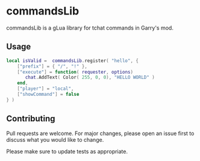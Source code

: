 # commandsLib

commandsLib is a gLua library for tchat commands in Garry's mod.



## Usage

```lua
local isValid =  commandsLib.register( "hello", {
    ["prefix"] = { "/", "!" },
    ["execute"] = function( requester, options)
       chat.AddText( Color( 255, 0, 0), "HELLO WORLD" )
    end,
    ["player"] = "local",
    ["showCommand"] = false
} )
```

## Contributing
Pull requests are welcome. For major changes, please open an issue first to discuss what you would like to change.

Please make sure to update tests as appropriate.
